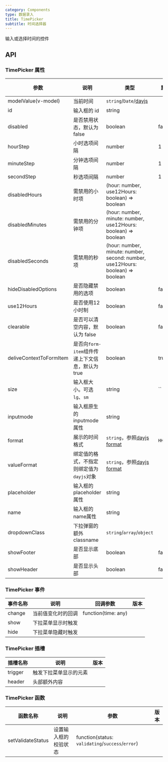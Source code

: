 ```yaml
---
category: Components
type: 数据录入
title: TimePicker
subtitle: 时间选择器
---
```


输入或选择时间的控件

## API

### TimePicker 属性

| 参数                        | 说明                               | 类型                                                                            | 默认值        | 版本 |
|---------------------------|----------------------------------|-------------------------------------------------------------------------------|------------| --- |
| modelValue(v-model)       | 当前时间                             | `string`/`Date`/[dayjs](https://day.js.org/)                                  |            |  |
| id                        | 输入框的 id                          | string                                                                        |            |  |
| disabled                  | 是否禁用状态，默认为 false                 | boolean                                                                       | false      |  |
| hourStep                  | 小时选项间隔                           | number                                                                        | 1          |  |
| minuteStep                | 分钟选项间隔                           | number                                                                        | 1          |  |
| secondStep                | 秒选项间隔                            | number                                                                        | 1          |  |
| disabledHours             | 需禁用的小时项                          | (hour: number, use12Hours: boolean) => boolean                                |            |  |
| disabledMinutes           | 需禁用的分钟项                          | (hour: number, minute: number, use12Hours: boolean) => boolean                |            |  |
| disabledSeconds           | 需禁用的秒项                           | (hour: number, minute: number, second: number, use12Hours: boolean) => boolean |            |  |
| hideDisabledOptions       | 是否隐藏禁用的选项                        | boolean                                                                       | false      |  |
| use12Hours                | 是否使用12小时制                        | boolean                                                                       | false      |  |
| clearable                 | 是否可以清空内容，默认为 false               | boolean                                                                       | false      |  |
| deliveContextToFormItem   | 是否向`form-item`组件传递上下文信息，默认为 true | boolean                                                                       | true       |  |
| size                      | 输入框大小。可选 `lg`、`sm`               | string                                                                        | ``         |  |
| inputmode                 | 输入框原生的inputmode属性                | string                                                                        |            |  |  |
| format                    | 展示的时间格式                          | `string`，参照[dayjs format](https://day.js.org/docs/en/parse/string-format)     | `HH:mm:ss` |  |  |
| valueFormat               | 绑定值的格式，不指定则绑定值为`dayjs`对象         | `string`，参照[dayjs format](https://day.js.org/docs/en/parse/string-format)     |            |  |  |
| placeholder               | 输入框的placeholder属性                | string                                                                        |            |  |  |
| name                      | 输入框的name属性                       | string                                                                        |            |  |  |
| dropdownClass             | 下拉弹窗的额外classname                 | `string`/`array`/`object`                                                     |            |  |  |
| showFooter                | 是否显示底部                    | boolean                                                                       | false      |  |  |
| showHeader                | 是否显示头部                    | boolean                                                                       | false      |  |  |

### TimePicker 事件

| 事件名称   | 说明        | 回调参数                | 版本    |
|--------|-----------|---------------------|-------|
| change | 当前值变化时的回调 | function(time: any) |       |
| show   | 下拉菜单显示时触发 |          |       |
| hide   | 下拉菜单隐藏时触发 |          |       |

### TimePicker 插槽

| 插槽名称    | 说明                  | 版本  |
|---------|---------------------|-----|
| trigger  | 触发下拉菜单显示的元素         |     |
| header  | 头部额外内容              |     |

### TimePicker 函数

| 函数名称       | 说明                        | 参数                                               | 版本          |
|------------|---------------------------|--------------------------------------------------|-------------|
| setValidateStatus     | 设置输入框的校验状态 | function(status: `validating`/`success`/`error`) |         |
